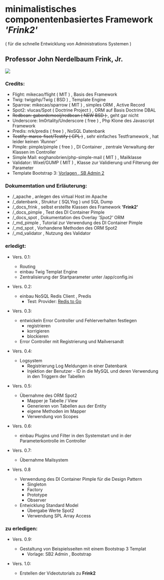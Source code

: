 # minimalistisches componentenbasiertes Framework *'Frink2'*
( für die schnelle Entwicklung von Administrations Systemen )

## Professor John Nerdelbaum Frink, Jr.

<img src='http://test.stephankrauss.de/frink_mini.jpg'>

### Credits:

+ Flight: mikecao/flight ( MIT ) , Basis des Framework
+ Twig: twigphp/Twig ( BSD ) , Template Engine
+ Sparrow: mikecao/sparrow ( MIT ) , simples ORM , Active Record
+ Spot2: vlucas/Spot ( Doctrine Project ) , ORM auf Basis Doctrine DBAL
+ <s>Redbean: gabordemooij/redbean ( NEW BSD ) </s> , geht gar nicht 
+ Underscore: Im0rtality/Underscore ( free ) , Php Klone des Javascript Framework
+ Predis: nrk/predis ( free ) , NoSQL Datenbank
+ <s>Testify: marco-fiset/Testify ( GPL )</s> , sehr einfaches Testframework , hat leider keinen *'Runner'*
+ Pimple: pimple/pimple ( free ) , DI Container , zentrale Verwaltung der Klassen im Controller
+ Simple Mail: eoghanobrien/php-simple-mail ( MIT ) , Mailklasse
+ Validator: Wixel/GUMP ( MIT ) , Klasse zur Validierung und Filterung der Parameter
+ Template Bootstrap 3: [Vorlagen , SB Admin 2](http://blackrockdigital.github.io/startbootstrap-sb-admin-2/pages/index.html)

### Dokumemtation und Erläuterung:

+ /_apache , anlegen des virtual Host im Apache
+ /_datenbank , Struktur ( SQLYog ) und SQL Dump
+ /_docs_frink , selbst erstellte Klassen des Framework **'Frink2'**
+ /_docs_pimple , Test des DI Container Pimple
+ /_docs_spot , Dokumentation des Overlay *'Spot2'* ORM
+ /_md_pimple , Tutorial zur Verwendung des DI Container Pimple
+ /_md_spot , Vorhandene Methoden des ORM Spot2
+ /_md_validator , Nutzung des Validator


### erledigt: 

+ Vers. 0.1:
    + Routing
    + einbau Twig Templat Engine
    + Zentralisierung der Startparameter unter /app/config.ini

+ Vers. 0.2:
    + einbau NoSQL Redis Client , Predis
    	+ Test: Provider: [Redis to Go](http://redistogo.com/)

+ Vers. 0.3:
    + entwickeln Error Controller und Fehlerverhalten festlegen
    	+ registrieren
    	+ korrigieren
    	+ blockieren
    + Error Controller mit Registrierung und Mailversandt 

+ Vers. 0.4:
	+ Logsystem
		+ Registrierung Log Meldungen in einer Datenbank
		+ Injektion der Benutzer - ID in die MySQL und deren Verwendung in den Triggern der Tabellen

+ Vers. 0.5:
	+ Übernahme des ORM Spot2
		+ Mapper je Tabelle / View
		+ Generieren von Tabellen aus der Entity
		+ eigene Methoden im Mapper
		+ Verwendung von Scopes 

+ Vers. 0.6:
    + einbau Plugins und Filter in den Systemstart und in der Parameterkontrolle im Controller    	

+ Vers. 0.7:
	+ Übernahme Mailsystem 

+ Vers. 0.8
	+ Verwendung des DI Container Pimple für die Design Pattern
		+ Singleton
		+ Factory
		+ Prototype
		+ Observer
	+ Entwicklung Standard Model 
		+ Übergabe Werte Spot2
		+ Verwendung SPL Array Access   

### zu erledigen:

+ Vers. 0.9:
    + Gestaltung von Beispielsseiten mit einem Bootstrap 3 Templat
    	+ Vorlage: SB2 Admin , Bootstrap

+ Vers. 1.0:
	+ Erstellen der Videotutorials zu **Frink2**